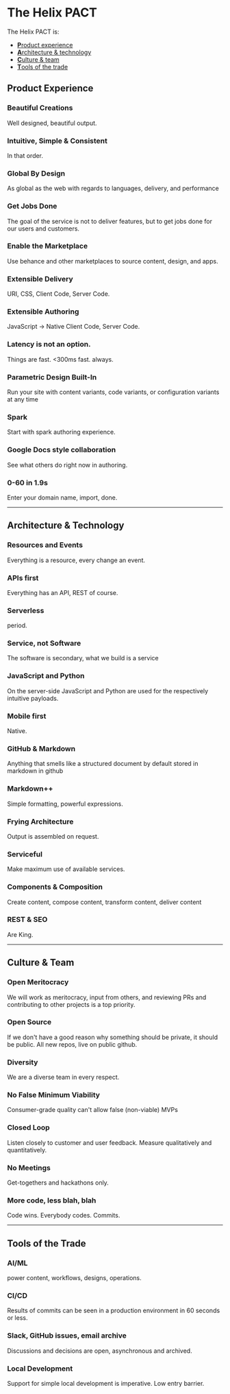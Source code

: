 # The Helix PACT

The Helix PACT is:

* [**P**roduct experience](#product-experience)
* [**A**rchitecture & technology](#architecture-technology)
* [**C**ulture & team](#culture-team)
* [**T**ools of the trade](#tools-of-the-trade)

## Product Experience

### Beautiful Creations

Well designed, beautiful output.

### Intuitive, Simple & Consistent

In that order.

### Global By Design

As global as the web with regards to languages, delivery, and performance

### Get Jobs Done

The goal of the service is not to deliver features, but to get jobs done for our users and customers. 

### Enable the Marketplace

Use behance and other marketplaces to source content, design, and apps.

### Extensible Delivery

URI, CSS, Client Code, Server Code.

### Extensible Authoring

JavaScript → Native Client Code, Server Code.

### Latency is not an option.

Things are fast. <300ms fast. always.

### Parametric Design Built-In

Run your site with content variants, code variants, or configuration variants at any time  

### Spark

Start with spark authoring experience.

### Google Docs style collaboration

See what others do right now in authoring.

### 0-60 in 1.9s

Enter your domain name, import, done.

---

## Architecture & Technology

### Resources and Events

Everything is a resource, every change an event. 

### APIs first

Everything has an API, REST of course.

### Serverless

period.

### Service, not Software

The software is secondary, what we build is a service

### JavaScript and Python

On the server-side JavaScript and Python are used for the respectively intuitive payloads.

### Mobile first

Native.

### GitHub & Markdown

Anything that smells like a structured document by default stored in markdown in github

### Markdown++

Simple formatting, powerful expressions.

### Frying Architecture

Output is assembled on request.

### Serviceful

Make maximum use of available services.

### Components & Composition

Create content, compose content, transform content, deliver content

### REST & SEO

Are King.

---

## Culture & Team

### Open Meritocracy

We will work as meritocracy, input from others, and reviewing PRs and contributing to other projects is a top priority.

### Open Source

If we don't have a good reason why something should be private, it should be public. All new repos, live on public github.

### Diversity

We are a diverse team in every respect.

### No False Minimum Viability

Consumer-grade quality can't allow false (non-viable) MVPs

### Closed Loop

Listen closely to customer and user feedback. Measure qualitatively and quantitatively.

### No Meetings

Get-togethers and hackathons only.

### More code, less blah, blah

Code wins. Everybody codes. Commits.

---

## Tools of the Trade

### AI/ML

power content, workflows, designs, operations.

### CI/CD

Results of commits can be seen in a production environment in 60 seconds or less.


### Slack, GitHub issues, email archive

Discussions and decisions are open, asynchronous and archived.


### Local Development

Support for simple local development is imperative. Low entry barrier.

